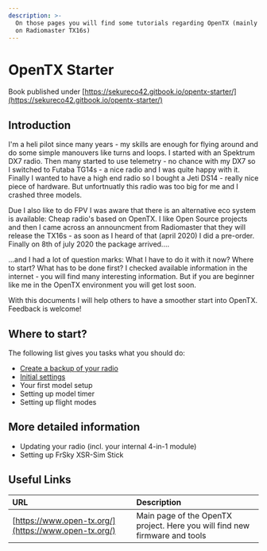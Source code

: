 ```yaml
---
description: >-
  On those pages you will find some tutorials regarding OpenTX (mainly focused
  on Radiomaster TX16s)
---
```


# OpenTX Starter

Book published under [https://sekureco42.gitbook.io/opentx-starter/](https://sekureco42.gitbook.io/opentx-starter/)

## Introduction

I'm a heli pilot since many years - my skills are enough for flying around and do some simple manouvers like turns and loops. I started with an Spektrum DX7 radio. Then many started to use telemetry - no chance with my DX7 so I switched to Futaba TG14s - a nice radio and I was quite happy with it. Finally I wanted to have a high end radio so I bought a Jeti DS14 - really nice piece of hardware. But unfortnuatly this radio was too big for me and I crashed three models.

Due I also like to do FPV I was aware that there is an alternative eco system is available: Cheap radio's based on OpenTX. I like Open Source projects and then I came across an announcment from Radiomaster that they will release the TX16s - as soon as I heard of that \(april 2020\) I did a pre-order. Finally on 8th of july 2020 the package arrived....

...and I had a lot of question marks: What I have to do it with it now? Where to start? What has to be done first? I checked available information in the internet - you will find many interesting information. But if you are beginner like me in the OpenTX environment you will get lost soon.

With this documents I will help others to have a smoother start into OpenTX. Feedback is welcome!

## Where to start?

The following list gives you tasks what you should do:

* [Create a backup of your radio](create-a-backup-of-your-radio.md)
* [Initial settings](initial-settings.md)
* Your first model setup
* Setting up model timer
* Setting up flight modes

## More detailed information

* Updating your radio \(incl. your internal 4-in-1 module\)
* Setting up FrSky XSR-Sim Stick

## Useful Links

| URL | Description |
| :--- | :--- |
| [https://www.open-tx.org/](https://www.open-tx.org/) | Main page of the OpenTX project. Here you will find new firmware and tools  |

